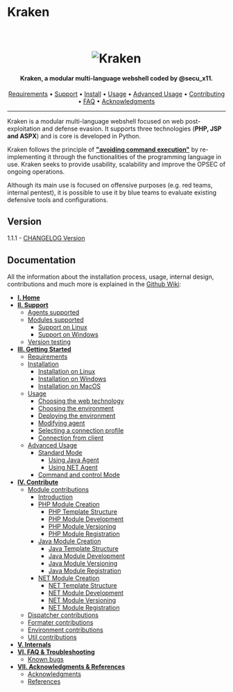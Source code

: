 # Kraken

<h1 align="center">
  <br>
  <img src="https://raw.githubusercontent.com/kraken-ng/Kraken/main/static/kraken-logo-background.jpg" alt="Kraken">
</h1>

<h4 align="center">Kraken, a modular multi-language webshell coded by @secu_x11.</h4>

<p align="center">
  <a href="https://github.com/kraken-ng/Kraken/wiki/Getting-Started#requirements">Requirements</a> •
  <a href="https://github.com/kraken-ng/Kraken/wiki/Support">Support</a> •
  <a href="https://github.com/kraken-ng/Kraken/wiki/Getting-Started#installation">Install</a> •
  <a href="https://github.com/kraken-ng/Kraken/wiki/Getting-Started#usage">Usage</a> •
  <a href="https://github.com/kraken-ng/Kraken/wiki/Getting-Started#advanced-usage">Advanced Usage</a> •
  <a href="https://github.com/kraken-ng/Kraken/wiki/Contribute">Contributing</a> •
  <a href="https://github.com/kraken-ng/Kraken/wiki/FAQ-&-Troubleshooting">FAQ</a> •
  <a href="https://github.com/kraken-ng/Kraken/wiki/Acknowledgments-&-References">Acknowledgments</a>
</p>

---

Kraken is a modular multi-language webshell focused on web post-exploitation and defense evasion. It supports three technologies (**PHP, JSP and ASPX**) and is core is developed in Python.

Kraken follows the principle of <b><ins>"avoiding command execution"</ins></b> by re-implementing it through the functionalities of the programming language in use. Kraken seeks to provide usability, scalability and improve the OPSEC of ongoing operations.

Although its main use is focused on offensive purposes (e.g. red teams, internal pentest), it is possible to use it by blue teams to evaluate existing defensive tools and configurations.

## Version

1.1.1 - [CHANGELOG Version](CHANGELOG.md)

## Documentation

All the information about the installation process, usage, internal design, contributions and much more is explained in the [Github Wiki]:

- **[I. Home]**
- **[II. Support]**
  - [Agents supported]
  - [Modules supported]
    - [Support on Linux]
    - [Support on Windows]
  - [Version testing]
- **[III. Getting Started]**
  - [Requirements]
  - [Installation]
    - [Installation on Linux]
    - [Installation on Windows]
    - [Installation on MacOS]
  - [Usage]
    - [Choosing the web technology]
    - [Choosing the environment]
    - [Deploying the environment]
    - [Modifying agent]
    - [Selecting a connection profile]
    - [Connection from client]
  - [Advanced Usage]
    - [Standard Mode]
      - [Using Java Agent]
      - [Using NET Agent]
    - [Command and control Mode]
- **[IV. Contribute]**
  - [Module contributions]
    - [Introduction]
    - [PHP Module Creation]
      - [PHP Template Structure]
      - [PHP Module Development]
      - [PHP Module Versioning]
      - [PHP Module Registration]
    - [Java Module Creation]
      - [Java Template Structure]
      - [Java Module Development]
      - [Java Module Versioning]
      - [Java Module Registration]
    - [NET Module Creation]
      - [NET Template Structure]
      - [NET Module Development]
      - [NET Module Versioning]
      - [NET Module Registration]
  - [Dispatcher contributions]
  - [Formater contributions]
  - [Environment contributions]
  - [Util contributions]
- **[V. Internals]**
- **[VI. FAQ & Troubleshooting]**
  - [Known bugs]
- **[VII. Acknowledgments & References]**
  - [Acknowledgments]
  - [References]




[Github Wiki]: https://github.com/kraken-ng/Kraken/wiki
[I. Home]: https://github.com/kraken-ng/Kraken/wiki
[II. Support]: https://github.com/kraken-ng/Kraken/wiki/Support
[Agents supported]: https://github.com/kraken-ng/Kraken/wiki/Support#agents
[Modules supported]: https://github.com/kraken-ng/Kraken/wiki/Support#modules
[Support on Linux]: https://github.com/kraken-ng/Kraken/wiki/Support#support-on-linux
[Support on Windows]: https://github.com/kraken-ng/Kraken/wiki/Support#support-on-windows
[Version testing]: https://github.com/kraken-ng/Kraken/wiki/Support#version-testing
[III. Getting Started]: https://github.com/kraken-ng/Kraken/wiki/Getting-Started
[Requirements]: https://github.com/kraken-ng/Kraken/wiki/Getting-Started#requirements
[Installation]: https://github.com/kraken-ng/Kraken/wiki/Getting-Started#installation
[Installation on Linux]: https://github.com/kraken-ng/Kraken/wiki/Getting-Started#installation-on-linux
[Installation on Windows]: https://github.com/kraken-ng/Kraken/wiki/Getting-Started#installation-on-windows
[Installation on MacOS]: https://github.com/kraken-ng/Kraken/wiki/Getting-Started#installation-on-macos
[Usage]: https://github.com/kraken-ng/Kraken/wiki/Getting-Started#usage
[Choosing the web technology]: https://github.com/kraken-ng/Kraken/wiki/Getting-Started#choosing-the-web-technology
[Choosing the environment]: https://github.com/kraken-ng/Kraken/wiki/Getting-Started#choosing-the-environment
[Deploying the environment]: https://github.com/kraken-ng/Kraken/wiki/Getting-Started#deploying-the-environment
[Modifying agent]: https://github.com/kraken-ng/Kraken/wiki/Getting-Started#modifying-agent
[Selecting a connection profile]: https://github.com/kraken-ng/Kraken/wiki/Getting-Started#selecting-a-connection-profile
[Connection from client]: https://github.com/kraken-ng/Kraken/wiki/Getting-Started#connection-from-client
[Advanced Usage]: https://github.com/kraken-ng/Kraken/wiki/Getting-Started#advanced-usage
[Standard Mode]: https://github.com/kraken-ng/Kraken/wiki/Getting-Started#standard-mode
[Using Java Agent]: https://github.com/kraken-ng/Kraken/wiki/Getting-Started#using-java-agent
[Using NET Agent]: https://github.com/kraken-ng/Kraken/wiki/Getting-Started#using-net-agent
[Command and control Mode]: https://github.com/kraken-ng/Kraken/wiki/Getting-Started#command-and-control-mode
[IV. Contribute]: https://github.com/kraken-ng/Kraken/wiki/Contribute
[Module contributions]: https://github.com/kraken-ng/Kraken/wiki/Contribute#modules
[Introduction]: https://github.com/kraken-ng/Kraken/wiki/Contribute#introduction
[PHP Module Creation]: https://github.com/kraken-ng/Kraken/wiki/Contribute#php-module-creation
[PHP Template Structure]: https://github.com/kraken-ng/Kraken/wiki/Contribute#php-template-structure
[PHP Module Development]: https://github.com/kraken-ng/Kraken/wiki/Contribute#php-module-development
[PHP Module Versioning]: https://github.com/kraken-ng/Kraken/wiki/Contribute#php-module-versioning
[PHP Module Registration]: https://github.com/kraken-ng/Kraken/wiki/Contribute#php-module-registration
[Java Module Creation]: https://github.com/kraken-ng/Kraken/wiki/Contribute#java-module-creation
[Java Template Structure]: https://github.com/kraken-ng/Kraken/wiki/Contribute#java-template-structure
[Java Module Development]: https://github.com/kraken-ng/Kraken/wiki/Contribute#java-module-development
[Java Module Versioning]: https://github.com/kraken-ng/Kraken/wiki/Contribute#java-module-versioning
[Java Module Registration]: https://github.com/kraken-ng/Kraken/wiki/Contribute#java-module-registration
[NET Module Creation]: https://github.com/kraken-ng/Kraken/wiki/Contribute#net-module-creation
[NET Template Structure]: https://github.com/kraken-ng/Kraken/wiki/Contribute#net-template-structure
[NET Module Development]: https://github.com/kraken-ng/Kraken/wiki/Contribute#net-module-development
[NET Module Versioning]: https://github.com/kraken-ng/Kraken/wiki/Contribute#net-module-versioning
[NET Module Registration]: https://github.com/kraken-ng/Kraken/wiki/Contribute#net-module-registration
[Dispatcher contributions]: https://github.com/kraken-ng/Kraken/wiki/Contribute#dispatchers
[Formater contributions]: https://github.com/kraken-ng/Kraken/wiki/Contribute#formaters
[Environment contributions]: https://github.com/kraken-ng/Kraken/wiki/Contribute#environments
[Util contributions]: https://github.com/kraken-ng/Kraken/wiki/Contribute#utils
[V. Internals]: https://github.com/kraken-ng/Kraken/wiki/Internals
[VI. FAQ & Troubleshooting]: https://github.com/kraken-ng/Kraken/wiki/FAQ-&-Troubleshooting
[Known bugs]: https://github.com/kraken-ng/Kraken/wiki/FAQ-&-Troubleshooting#known-bugs
[VII. Acknowledgments & References]: https://github.com/kraken-ng/Kraken/wiki/Acknowledgments-&-References
[Acknowledgments]: https://github.com/kraken-ng/Kraken/wiki/Acknowledgments-&-References#acknowledgments
[References]: https://github.com/kraken-ng/Kraken/wiki/Acknowledgments-&-References#references

